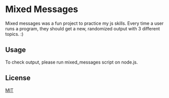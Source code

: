 # Mixed Messages
Mixed messages was a fun project to practice my js skills. Every time a user runs a program, they should get a new, randomized output with 3 different topics. :)

## Usage
To check output, please run mixed_messages script on node.js.  

## License
[MIT](https://choosealicense.com/licenses/mit/)